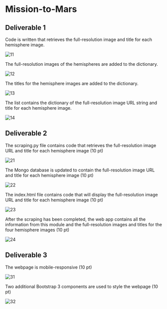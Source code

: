 # Mission-to-Mars


## Deliverable 1

Code is written that retrieves the full-resolution image and title for each hemisphere image.

![11](Images/11.png)

The full-resolution images of the hemispheres are added to the dictionary.

![12](Images/12.png)

The titles for the hemisphere images are added to the dictionary.

![13](Images/13.png)

The list contains the dictionary of the full-resolution image URL string and title for each hemisphere image.

![14](Images/14.png)


## Deliverable 2

The scraping.py file contains code that retrieves the full-resolution image URL and title for each hemisphere image (10 pt)

![21](Images/21.png)

The Mongo database is updated to contain the full-resolution image URL and title for each hemisphere image (10 pt)

![22](Images/22.png)

The index.html file contains code that will display the full-resolution image URL and title for each hemisphere image (10 pt)

![23](Images/23.png)

After the scraping has been completed, the web app contains all the information from this module and the full-resolution images and titles for the four hemisphere images (10 pt)

![24](Images/24.png)


## Deliverable 3

The webpage is mobile-responsive (10 pt)

![31](Images/31.png)

Two additional Bootstrap 3 components are used to style the webpage (10 pt)

![32](Images/32.png)
